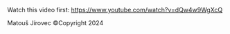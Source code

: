Watch this video first: https://www.youtube.com/watch?v=dQw4w9WgXcQ




Matouš Jírovec
©Copyright 2024